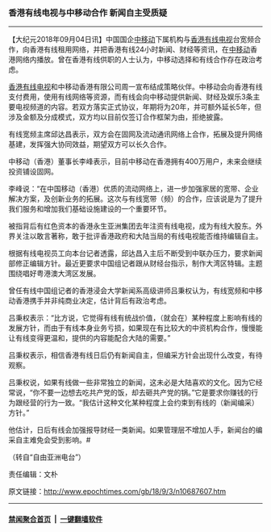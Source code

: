 ### 香港有线电视与中移动合作 新闻自主受质疑
------------------------

<p>【大纪元2018年09月04日讯】中国国企<a href="http://www.epochtimes.com/gb/tag/%E4%B8%AD%E7%A7%BB%E5%8A%A8.html">中移动</a>下属机构与<a href="http://www.epochtimes.com/gb/tag/%E9%A6%99%E6%B8%AF%E6%9C%89%E7%BA%BF%E7%94%B5%E8%A7%86.html">香港有线电视</a>台宽频合作，向香港有线租用网络，并把香港有线24小时新闻、财经等资讯，在<a href="http://www.epochtimes.com/gb/tag/%E4%B8%AD%E7%A7%BB%E5%8A%A8.html">中移动</a>香港网络内播放。曾在香港有线供职的人士认为，中移动选择和有线合作存在政治考虑。</p>
<p><a href="http://www.epochtimes.com/gb/tag/%E9%A6%99%E6%B8%AF%E6%9C%89%E7%BA%BF%E7%94%B5%E8%A7%86.html">香港有线电视</a>和中移动香港有限公司周一宣布结成策略伙伴。中移动会向香港有线支付费用，使用有线网络等资源，而有线会向中移动提供新闻、财经及娱乐3条主要电视频道的内容。若双方落实正式协议，年期将为20年，并可额外延长5年，但涉及金额及分成模式，双方均以目前仅签订合作框架为由，拒绝披露。</p>
<p>有线宽频主席邱达昌表示，双方会在固网及流动通讯网络上合作，拓展及提升网络基建，发挥强大协同效益，期望双方可以长久合作。</p>
<p>中移动（香港）董事长李峰表示，目前中移动在香港拥有400万用户，未来会继续投资铺设固网。</p>
<p>李峰说：“在中国移动（香港）优质的流动网络上，进一步加强家居的宽带、企业解决方案，及创新业务的拓展。这次与有线宽带（频）的合作，应该说是为了提升我们服务和增加我们基础设施建设的一个重要环节。</p>
<p>被指背后有红色资本的香港永生亚洲集团去年注资有线电视，成为有线大股东。外界关注以敢言著称，敢于批评香港政府和大陆当局的有线电视能否维持编辑自主。</p>
<p>根据有线电视员工向本台记者透露，邱达昌入主后不断受到中联办压力，要求新闻部修正编辑方针。最近更要求中国组记者跟从财经台指示，制作大湾区特辑。主题围绕唱好粤港澳大湾区发展。</p>
<p>曾任有线中国组记者的香港浸会大学新闻系高级讲师吕秉权认为，有线宽频和中移动香港携手并非纯商业决定，估计背后有政治考虑。</p>
<p>吕秉权表示：“比方说，它觉得有线有统战价值，（就会在）某种程度上影响有线的发展方针，而由于有线本身业务亏损，如果现在有比较大的中资机构合作，慢慢能让有线变得更温和，提供的内容能配合大陆的需要。”</p>
<p>吕秉权表示，相信香港有线日后仍有新闻自主，但编采方针会出现什么改变，有待观察。</p>
<p>吕秉权说，如果有线做一些非常独立的新闻，这未必是大陆喜欢的文化。因为它经常说，“你不要一边想去吃共产党的饭，却去砸共产党的锅。”它是要求你赚钱的行为跟经营的行为一致。“我估计这种文化某种程度上会约束到有线的（新闻编采）方针。”</p>
<p>他估计，日后有线会加强报导财经一类新闻。如果管理层不增加人手，新闻台的编采自主难免会受到影响。#</p>
<p>（转自“自由亚洲电台”）</p>
<p>责任编辑：文朴</p>

原文链接：http://www.epochtimes.com/gb/18/9/3/n10687607.htm


------------------------
#### [禁闻聚合首页](https://github.com/gfw-breaker/banned-news/blob/master/README.md) &nbsp;|&nbsp;  [一键翻墙软件](https://github.com/gfw-breaker/nogfw/blob/master/README.md)
